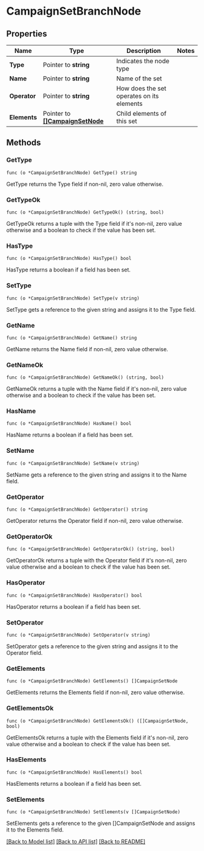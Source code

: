 # CampaignSetBranchNode

## Properties

Name | Type | Description | Notes
------------ | ------------- | ------------- | -------------
**Type** | Pointer to **string** | Indicates the node type | 
**Name** | Pointer to **string** | Name of the set | 
**Operator** | Pointer to **string** | How does the set operates on its elements | 
**Elements** | Pointer to [**[]CampaignSetNode**](CampaignSetNode.md) | Child elements of this set | 

## Methods

### GetType

`func (o *CampaignSetBranchNode) GetType() string`

GetType returns the Type field if non-nil, zero value otherwise.

### GetTypeOk

`func (o *CampaignSetBranchNode) GetTypeOk() (string, bool)`

GetTypeOk returns a tuple with the Type field if it's non-nil, zero value otherwise
and a boolean to check if the value has been set.

### HasType

`func (o *CampaignSetBranchNode) HasType() bool`

HasType returns a boolean if a field has been set.

### SetType

`func (o *CampaignSetBranchNode) SetType(v string)`

SetType gets a reference to the given string and assigns it to the Type field.

### GetName

`func (o *CampaignSetBranchNode) GetName() string`

GetName returns the Name field if non-nil, zero value otherwise.

### GetNameOk

`func (o *CampaignSetBranchNode) GetNameOk() (string, bool)`

GetNameOk returns a tuple with the Name field if it's non-nil, zero value otherwise
and a boolean to check if the value has been set.

### HasName

`func (o *CampaignSetBranchNode) HasName() bool`

HasName returns a boolean if a field has been set.

### SetName

`func (o *CampaignSetBranchNode) SetName(v string)`

SetName gets a reference to the given string and assigns it to the Name field.

### GetOperator

`func (o *CampaignSetBranchNode) GetOperator() string`

GetOperator returns the Operator field if non-nil, zero value otherwise.

### GetOperatorOk

`func (o *CampaignSetBranchNode) GetOperatorOk() (string, bool)`

GetOperatorOk returns a tuple with the Operator field if it's non-nil, zero value otherwise
and a boolean to check if the value has been set.

### HasOperator

`func (o *CampaignSetBranchNode) HasOperator() bool`

HasOperator returns a boolean if a field has been set.

### SetOperator

`func (o *CampaignSetBranchNode) SetOperator(v string)`

SetOperator gets a reference to the given string and assigns it to the Operator field.

### GetElements

`func (o *CampaignSetBranchNode) GetElements() []CampaignSetNode`

GetElements returns the Elements field if non-nil, zero value otherwise.

### GetElementsOk

`func (o *CampaignSetBranchNode) GetElementsOk() ([]CampaignSetNode, bool)`

GetElementsOk returns a tuple with the Elements field if it's non-nil, zero value otherwise
and a boolean to check if the value has been set.

### HasElements

`func (o *CampaignSetBranchNode) HasElements() bool`

HasElements returns a boolean if a field has been set.

### SetElements

`func (o *CampaignSetBranchNode) SetElements(v []CampaignSetNode)`

SetElements gets a reference to the given []CampaignSetNode and assigns it to the Elements field.


[[Back to Model list]](../README.md#documentation-for-models) [[Back to API list]](../README.md#documentation-for-api-endpoints) [[Back to README]](../README.md)


